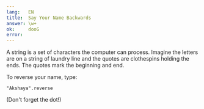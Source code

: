 ```yaml
---
lang:   EN
title:  Say Your Name Backwards
answer: \w+
ok:     dooG
error:  
---
```


A string is a set of characters the computer can process. Imagine the letters are on a string of
laundry line and the quotes are clothespins holding the ends. The quotes mark the beginning and end.

To reverse your name, type: 

    "Akshaya".reverse

(Don't forget the dot!)
